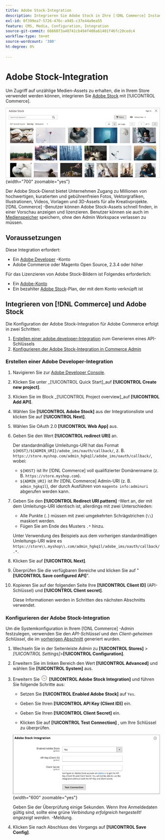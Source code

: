 ```yaml
---
title: Adobe Stock-Integration
description: Integrieren Sie Adobe Stock in Ihre [!DNL Commerce] Instanz, um auf unzählige Medien-Assets zuzugreifen, die in Ihrem Store verwendet werden können.
exl-id: 0f399ea7-5726-476c-a945-c37e44a9ea55
feature: CMS, Media, Configuration, Integration
source-git-commit: 6666073a48741cb494f408a61401f46fc20cedc4
workflow-type: tm+mt
source-wordcount: '380'
ht-degree: 0%

---
```


# Adobe Stock-Integration

Um Zugriff auf unzählige Medien-Assets zu erhalten, die in Ihrem Store verwendet werden können, integrieren Sie [Adobe Stock][adobe-stock] mit [!UICONTROL Commerce].

![Adobe Stock-Suchergebnisse](./assets/adobe-stock-search-grid.png){width="700" zoomable="yes"}

Der Adobe Stock-Dienst bietet Unternehmen Zugang zu Millionen von hochwertigen, kuratierten und gebührenfreien Fotos, Vektorgrafiken, Illustrationen, Videos, Vorlagen und 3D-Assets für alle Kreativprojekte. [!DNL Commerce] -Benutzer können Adobe Stock-Assets schnell finden, in einer Vorschau anzeigen und lizenzieren. Benutzer können sie auch im [Medienspeicher][media-storage] speichern, ohne den Admin Workspace verlassen zu müssen.

## Voraussetzungen

Diese Integration erfordert:

- Ein [Adobe Developer][dev-console] -Konto
- Adobe Commerce oder Magento Open Source, 2.3.4 oder höher

Für das Lizenzieren von Adobe Stock-Bildern ist Folgendes erforderlich:

- Ein [Adobe-Konto][adobe-signin]
- Ein bezahlter [Adobe Stock][adobe-stock]-Plan, der mit dem Konto verknüpft ist

## Integrieren von [!DNL Commerce] und Adobe Stock

Die Konfiguration der Adobe Stock-Integration für Adobe Commerce erfolgt in zwei Schritten:

1. [Erstellen einer adobe.developer-Integration](#create-an-adobe-developer-integration) zum Generieren eines API-Schlüssels
1. [Konfigurieren der Adobe Stock-Integration in Commerce Admin](#configure-the-adobe-stock-integration)

### Erstellen einer Adobe Developer-Integration

1. Navigieren Sie zur [Adobe Developer Console][dev-console].

1. Klicken Sie unter _[!UICONTROL Quick Start]_auf **[!UICONTROL Create new project]**.

1. Klicken Sie im Block _[!UICONTROL Project overview]_auf **[!UICONTROL Add API]**.

1. Wählen Sie **[!UICONTROL Adobe Stock]** aus der Integrationsliste und klicken Sie auf **[!UICONTROL Next]**.

1. Wählen Sie OAuth 2.0 **[!UICONTROL Web App]** aus.

1. Geben Sie den Wert **[!UICONTROL redirect URI]** an.

   Der standardmäßige Umleitungs-URI hat das Format `${HOST}/${ADMIN_URI}/adobe_ims/oauth/callback/`, z. B. `https://store.myshop.com/admin_hgkq1l/adobe_ims/oauth/callback/`, wobei:

   - `${HOST}` ist Ihr [!DNL Commerce] voll qualifizierter Domänenname (z. B. `https://store.myshop.com`).
   - `${ADMIN_URI}` ist Ihr [!DNL Commerce] Admin-URI (z. B. `admin_hgkq1l`), der durch Ausführen von `magento info:adminuri` abgerufen werden kann.

1. Geben Sie den **[!UICONTROL Redirect URI pattern]** -Wert an, der mit dem Umleitungs-URI identisch ist, allerdings mit zwei Unterschieden:

   - Alle Punkte (`.`) müssen mit zwei umgekehrten Schrägstrichen (`\\`) maskiert werden.
   - Fügen Sie am Ende des Musters `.*` hinzu.

   Unter Verwendung des Beispiels aus dem vorherigen standardmäßigen Umleitungs-URI wäre es `https://store\\.myshop\\.com/admin_hgkq1l/adobe_ims/oauth/callback/.*`.

1. Klicken Sie auf **[!UICONTROL Next]**.

1. Überprüfen Sie die verfügbaren Bereiche und klicken Sie auf &quot;**[!UICONTROL Save configured API]**&quot;.

1. Kopieren Sie auf der folgenden Seite Ihre **[!UICONTROL Client ID]** (API-Schlüssel) und **[!UICONTROL Client secret]**.

   Diese Informationen werden in Schritten des nächsten Abschnitts verwendet.

### Konfigurieren der Adobe Stock-Integration

Um die Systemkonfiguration in Ihrem [!DNL Commerce] -Admin festzulegen, verwenden Sie den _API-Schlüssel_ und den _Client-geheimen Schlüssel_, die im [vorherigen Abschnitt][create-integration] generiert wurden.

1. Wechseln Sie in der Seitenleiste _Admin_ zu **[!UICONTROL Stores]** > _[!UICONTROL Settings]_>**[!UICONTROL Configuration]**.

1. Erweitern Sie im linken Bereich den Wert **[!UICONTROL Advanced]** und wählen Sie **[!UICONTROL System]** aus.

1. Erweitern Sie ![Erweiterungsselektor](../assets/icon-display-expand.png) **[!UICONTROL Adobe Stock Integration]** und führen Sie folgende Schritte aus:

   - Setzen Sie **[!UICONTROL Enabled Adobe Stock]** auf `Yes`.

   - Geben Sie Ihren **[!UICONTROL API Key (Client ID)]** ein.

   - Geben Sie Ihren **[!UICONTROL Client Secret]** ein.

   - Klicken Sie auf **[!UICONTROL Test Connection]** , um Ihre Schlüssel zu überprüfen.

   ![Erweiterte Konfiguration - Adobe Stock-Integration](./assets/system-adobe-stock-integration.png){width="600" zoomable="yes"}

   Geben Sie der Überprüfung einige Sekunden. Wenn Ihre Anmeldedaten gültig sind, sollte eine grüne _Verbindung erfolgreich hergestellt! angezeigt werden._ -Meldung.

1. Klicken Sie nach Abschluss des Vorgangs auf **[!UICONTROL Save Config]**.

[adobe-stock]: https://stock.adobe.com
[adobe-signin]: https://helpx.adobe.com/manage-account/using/access-adobe-id-account.html
[media-storage]: media-storage.md
[dev-console]: https://developer.adobe.com/console/home
[create-integration]: #create-an-adobeio-integration
